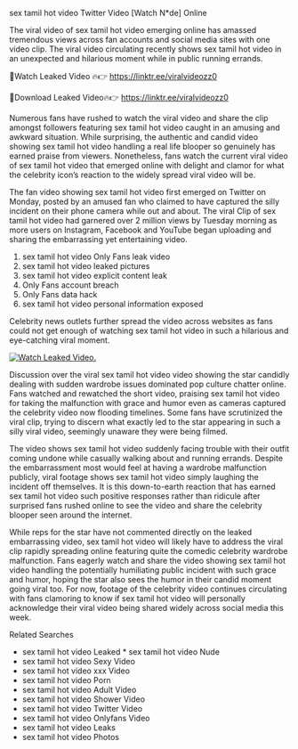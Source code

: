 ﻿sex tamil hot video Twitter Video [Watch N*de] Online

The viral video of ﻿sex tamil hot video emerging online has amassed tremendous views across fan accounts and social media sites with one video clip. The viral video circulating recently shows ﻿sex tamil hot video in an unexpected and hilarious moment while in public running errands. 

🔴Watch Leaked Video 🔥👉  https://linktr.ee/viralvideozz0 

🔴Download Leaked Video🔥👉  https://linktr.ee/viralvideozz0 

Numerous fans have rushed to watch the viral video and share the clip amongst followers featuring ﻿sex tamil hot video caught in an amusing and awkward situation. While surprising, the authentic and candid video showing ﻿sex tamil hot video handling a real life blooper so genuinely has earned praise from viewers. Nonetheless, fans watch the current viral video of ﻿sex tamil hot video that emerged online with delight and clamor for what the celebrity icon’s reaction to the widely spread viral video will be.

The fan video showing ﻿sex tamil hot video first emerged on Twitter on Monday, posted by an amused fan who claimed to have captured the silly incident on their phone camera while out and about. The viral Clip of ﻿sex tamil hot video had garnered over 2 million views by Tuesday morning as more users on Instagram, Facebook and YouTube began uploading and sharing the embarrassing yet entertaining video. 

1. ﻿sex tamil hot video Only Fans leak video
2. ﻿sex tamil hot video leaked pictures
3. ﻿sex tamil hot video explicit content leak
4. Only Fans account breach
5. Only Fans data hack
6. ﻿sex tamil hot video personal information exposed

Celebrity news outlets further spread the video across websites as fans could not get enough of watching ﻿sex tamil hot video in such a hilarious and eye-catching viral moment. 

[![Watch Leaked Video.](https://miro.medium.com/v2/resize:fit:828/format:webp/1*cilzJN44JGOrTw9NJCrNHA.gif "Watch Leaked Video")](https://linktr.ee/viralvideozz0)

Discussion over the viral ﻿sex tamil hot video video showing the star candidly dealing with sudden wardrobe issues dominated pop culture chatter online. Fans watched and rewatched the short video, praising ﻿sex tamil hot video for taking the malfunction with grace and humor even as cameras captured the celebrity video now flooding timelines. Some fans have scrutinized the viral clip, trying to discern what exactly led to the star appearing in such a silly viral video, seemingly unaware they were being filmed.

The video shows ﻿sex tamil hot video suddenly facing trouble with their outfit coming undone while casually walking about and running errands. Despite the embarrassment most would feel at having a wardrobe malfunction publicly, viral footage shows ﻿sex tamil hot video simply laughing the incident off themselves. It is this down-to-earth reaction that has earned ﻿sex tamil hot video such positive responses rather than ridicule after surprised fans rushed online to see the video and share the celebrity blooper seen around the internet.  

While reps for the star have not commented directly on the leaked embarrassing video, ﻿sex tamil hot video will likely have to address the viral clip rapidly spreading online featuring quite the comedic celebrity wardrobe malfunction. Fans eagerly watch and share the video showing ﻿sex tamil hot video handling the potentially humiliating public incident with such grace and humor, hoping the star also sees the humor in their candid moment going viral too. For now, footage of the celebrity video continues circulating with fans clamoring to know if ﻿sex tamil hot video will personally acknowledge their viral video being shared widely across social media this week.

Related Searches
* ﻿sex tamil hot video Leaked
﻿* sex tamil hot video Nude
* ﻿sex tamil hot video Sexy Video
* ﻿sex tamil hot video xxx Video
* ﻿sex tamil hot video Porn
* ﻿sex tamil hot video Adult Video
* ﻿sex tamil hot video Shower Video
* ﻿sex tamil hot video Twitter Video
* ﻿sex tamil hot video Onlyfans Video
* ﻿sex tamil hot video Leaks
* ﻿sex tamil hot video Photos
